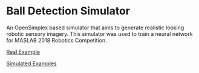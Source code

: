 # Ball Detection Simulator

An OpenSimplex based simulator that aims to generate realistic looking robotic sensory imagery. This simulator was used to train a neural network for MASLAB 2018 Robotics Competition. 


[Real Example](Images/real.png)

[Simulated Examples](Images/simulated.png)